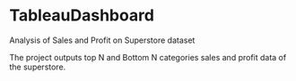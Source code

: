 # TableauDashboard
Analysis of Sales and Profit on Superstore dataset

The project outputs top N and Bottom N categories sales and profit data of the superstore. 
